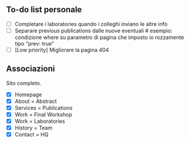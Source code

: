 ## To-do list personale

- [ ] Completare i laboratories quando i colleghi inviano le altre info
- [ ] Separare previous publications dalle nuove eventuali # esempio: condizione where su parametro di pagina che imposto io rozzamente tipo "prev: true"
- [ ] [Low priority] Migliorare la pagina 404

## Associazioni
Sito completo.
- [x] Homepage
- [x] About = Abstract
- [x] Services = Publications
- [X] Work = Final Workshop
- [x] Work = Laboratories
- [x] History = Team
- [x] Contact = HQ
